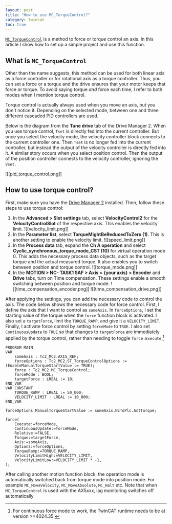 ```yaml
---
layout: post
title: "How to use MC_TorqueControl?"
category: twincat
toc: true
---
```


[`MC_TorqueControl`](https://infosys.beckhoff.com/content/1033/tcplclib_tc2_mc2/7617393803.html?id=6677792901421113137) is a method to force or torque control an axis. In this article I show how to set up a simple project and use this function.

## What is `MC_TorqueControl`

Other than the name suggests, this method can be used for both linear axis as a force controller or for rotational axis as a torque controller. Thus, you can set a force or a torque and the drive ensures that your motor keeps that force or torque. To avoid saying torque _and_ force each time, I refer to both modes when I mention torque control.

Torque control is actually always used when you move an axis, but you don't notice it. Depending on the selected mode, between one and three different cascaded PID controllers are used.

Below is the diagram from the **Tune drive** tab of the Drive Manager 2. When you use torque control, `Tset` is directly fed into the current controller. But once you select the velocity mode, the velocity controller block connects to the current controller one. Then `Tset` is no longer fed into the current controller, but instead the output of the velocity controller is directly fed into it. A similar story occurs when you select position control. Then the output of the position controller connects to the velocity controller, ignoring the `Vset`.

![[pid_torque_control.png]]

## How to use torque control?

First, make sure you have the [Drive Manager 2](https://www.beckhoff.com/en-en/products/automation/twincat/texxxx-twincat-3-engineering/te5950.html) installed. Then, follow these steps to use torque control:

1. In the **Advanced > Slot settings** tab, select **VelocityControl2** for the **VelocityControlSlot** of the respective axis. This enables the velocity limit.
	![[velocity_limit.png]]
2. In the **Parameter list**, select **TorqueMightBeReducedToZero (1)**. This is another setting to enable the velocity limit.
    ![[speed_limit.png]]
4. In the **Process data** tab, expand the **Ch A operation** and select **Cyclic_synchronous_torque_mode_CST (10)** for virtual operation mode 0. This adds the necessary process data objects, such as the target torque and the actual measured torque. It  also enables you to switch between position and torque control.
    ![[torque_mode.png]]
1. In the **MOTION > NC- TASK1 SAF > Axis > {your axis} > Encoder** and **Drive** tabs, turn on Time compensation. These settings enable a smooth switching between position and torque mode.
    ![[time_compensation_encoder.png]]
    ![[time_compensation_drive.png]]

After applying the settings, you can add the necessary code to control the axis. The code below shows the necessary code for force control. First, I define the axis that I want to control as `someAxis`. In `forceOptions`, I set the starting value of the torque when the `force` function block is activated. I also set a `targetForce`, limit the `TORQUE_RAMP`, and give it a `VELOCITY_LIMIT`. Finally, I activate force control by setting `forceMode` to `TRUE`. I also set `ContinuousUpdate` to `TRUE` so that changes to `targetForce` are immediately applied by the torque control, rather than needing to toggle `force.Execute`.[^1]

```
PROGRAM MAIN
VAR
    someAxis : Tc2_MC2.AXIS_REF; 
    forceOptions : Tc2_MC2.ST_TorqueControlOptions := (EnableManualTorqueStartValue := TRUE); 
    force : Tc2_MC2.MC_TorqueControl;
    forceMode : BOOL;
    targetForce : LREAL := 10;
END_VAR
VAR CONSTANT
	TORQUE_RAMP : LREAL := 50_000;
	VELOCITY_LIMIT : LREAL := 10_000;
END_VAR

forceOptions.ManualTorqueStartValue := someAxis.NcToPlc.ActTorque;

force(
	Execute:=forceMode,
    ContinuousUpdate:=forceMode,
    Relative:=FALSE,
    Torque:=targetForce,
    Axis:=someAxis,
    Options:=forceOptions,
    TorqueRamp:=TORQUE_RAMP,
    VelocityLimitHigh:=VELOCITY_LIMIT,
    VelocityLimitLow:=VELOCITY_LIMIT * -1,
);
```

After calling another motion function block, the operation mode is automatically switched back from torque mode into position mode. For example `MC_MoveVelocity`,  `MC_MoveAbsolute`, `MC_Halt` etc. Note that when `MC_TorqueControl` is used with the AX5xxx, lag monitoring switches off automatically

[^1]: For continuous force mode to work, the TwinCAT runtime needs to be at version >=4024.35.